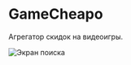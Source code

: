 # GameCheapo

Агрегатор скидок на видеоигры.

![Экран поиска](https://github.comAbdrakhmanovT/GameCheapo/blob/master/readme/search.png?raw=true)
